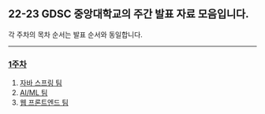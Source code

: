## 22-23 GDSC 중앙대학교의 주간 발표 자료 모음입니다.  
각 주차의 목차 순서는 발표 순서와 동일합니다.  

---
### [1주차](/week1/)
1. [자바 스프링 팀](/week1/spring.pptx)
2. [AI/ML 팀](/week1/ML.pptx)
3. [웹 프론트엔드 팀](/week1//web-frontend.pptx)